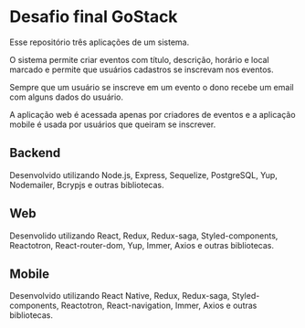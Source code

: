 # Desafio final GoStack

Esse repositório três aplicações de um sistema.

O sistema permite criar eventos com título, descrição, horário e local marcado e permite que usuários cadastros se inscrevam nos eventos.

Sempre que um usuário se inscreve em um evento o dono recebe um email com alguns dados do usuário.

A aplicação web é acessada apenas por criadores de eventos e a aplicação mobile é usada por usuários que queiram se inscrever.

## Backend

Desenvolvido utilizando Node.js, Express, Sequelize, PostgreSQL, Yup, Nodemailer, Bcrypjs e outras bibliotecas.

## Web

Desenvolido utilizando React, Redux, Redux-saga, Styled-components, Reactotron, React-router-dom, Yup, Immer, Axios e outras bibliotecas.

## Mobile

Desenvolvido utilizando React Native, Redux, Redux-saga, Styled-components, Reactotron, React-navigation, Immer, Axios e outras bibliotecas.
